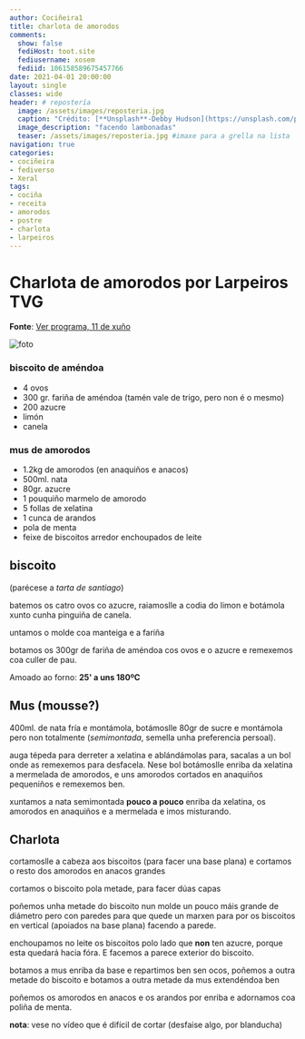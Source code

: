 ```yaml
---
author: Cociñeira1
title: charlota de amorodos
comments:
  show: false
  fediHost: toot.site
  fediusername: xosem
  fediid: 106158589675457766
date: 2021-04-01 20:00:00
layout: single
classes: wide
header: # repostería
  image: /assets/images/reposteria.jpg
  caption: "Crédito: [**Unsplash**-Debby Hudson](https://unsplash.com/photos/O-bFIdjyDOg)"
  image_description: "facendo lambonadas"
  teaser: /assets/images/reposteria.jpg #imaxe para a grella na lista
navigation: true
categories:
- cociñeira
- fediverso
- Xeral
tags:
- cociña
- receita
- amorodos
- postre
- charlota
- larpeiros
---
```


# Charlota de amorodos por Larpeiros TVG

**Fonte**: [Ver programa, 11 de xuño](http://www.crtvg.es/tvg/a-carta/larpeiros-xix-423-4136776)

![foto](/Fotos/Subidas/charlota_amorodos.jpg)


### biscoito de améndoa

- 4 ovos
- 300 gr. fariña de améndoa (tamén vale de trigo, pero non é o mesmo)
- 200 azucre
- limón
- canela

### mus de amorodos

- 1.2kg de amorodos (en anaquiños e anacos)
- 500ml. nata
- 80gr. azucre
- 1 pouquiño marmelo de amorodo
- 5 follas de xelatina
- 1 cunca de arandos
- pola de menta
- feixe de biscoitos arredor enchoupados de leite

## biscoito 

(parécese a _tarta de santiago_)

batemos os catro ovos co azucre, raiamoslle a codia do limon e botámola xunto cunha pinguiña de canela.

untamos o molde coa manteiga e a fariña

botamos os 300gr de fariña de améndoa cos ovos e o azucre e remexemos coa culler de pau.

Amoado ao forno: **25' a uns 180ºC**



## Mus (mousse?)

400ml. de nata fría e montámola, botámoslle 80gr de sucre e montámola pero non totalmente (_semimontada_, semella unha preferencia persoal). 

auga tépeda para derreter a xelatina e ablándámolas para, sacalas a un bol onde as remexemos para desfacela. Nese bol botámoslle enriba da xelatina a mermelada de amorodos, e uns amorodos cortados en anaquiños pequeniños e remexemos ben.

xuntamos a nata semimontada **pouco a pouco** enriba da xelatina, os amorodos en anaquiños e a mermelada e imos misturando.


## Charlota

cortamoslle a cabeza aos biscoitos (para facer una base plana) e cortamos o resto dos amorodos en anacos grandes

cortamos o biscoito pola metade, para facer dúas capas

poñemos unha metade do biscoito nun molde un pouco máis grande de diámetro pero con paredes para que quede un marxen para por os biscoitos en vertical (apoiados na base plana) facendo a parede.

enchoupamos no leite os biscoitos polo lado que **non** ten azucre, porque esta quedará hacia fóra. E facemos a parece exterior do biscoito.

botamos a mus enriba da base e repartimos ben sen ocos, poñemos a outra metade do biscoito e botamos a outra metade da mus extendéndoa ben

poñemos os amorodos en anacos e os arandos por enriba e adornamos coa poliña de menta.

**nota**: vese no vídeo que é difícil de cortar (desfaise algo, por blanducha)

